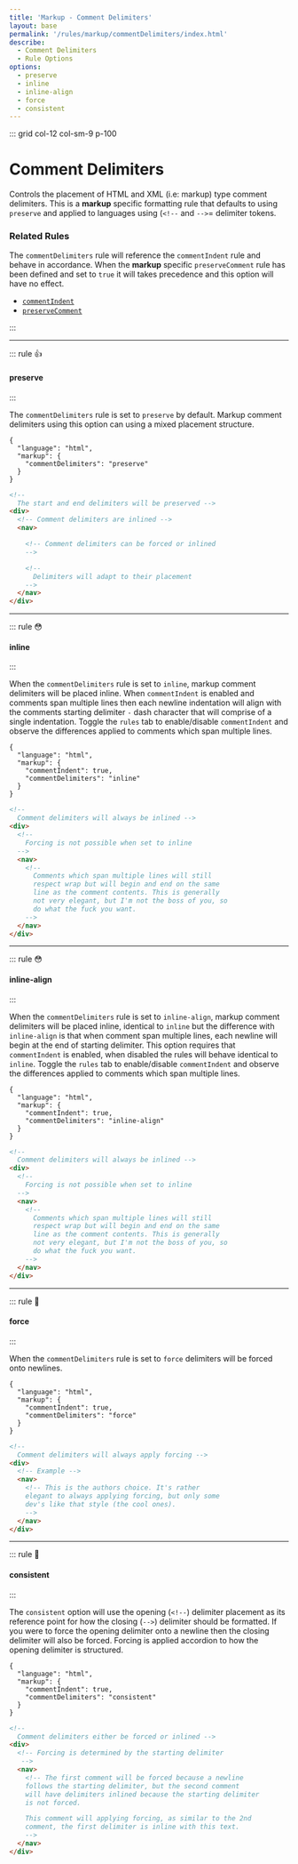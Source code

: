 ```yaml
---
title: 'Markup - Comment Delimiters'
layout: base
permalink: '/rules/markup/commentDelimiters/index.html'
describe:
  - Comment Delimiters
  - Rule Options
options:
  - preserve
  - inline
  - inline-align
  - force
  - consistent
---
```


::: grid col-12 col-sm-9 p-100

# Comment Delimiters

Controls the placement of HTML and XML (i.e: markup) type comment delimiters. This is a **markup** specific formatting rule that defaults to using `preserve` and applied to languages using (`<!--` and `-->`= delimiter tokens.

### Related Rules

The `commentDelimiters` rule will reference the `commentIndent` rule and behave in accordance. When the **markup** specific `preserveComment` rule has been defined and set to `true` it will takes precedence and this option will have no effect.

- [`commentIndent`](/rules/markup/commentIndent)
- [`preserveComment`](/rules/markup/preserveComment)

:::

---

::: rule 👍

#### preserve

:::

The `commentDelimiters` rule is set to `preserve` by default. Markup comment delimiters using this option can using a mixed placement structure.

<!-- RULES ARE REQUIRED -->

```json:rules
{
  "language": "html",
  "markup": {
    "commentDelimiters": "preserve"
  }
}
```

<!-- prettier-ignore -->
```html
<!--
  The start and end delimiters will be preserved -->
<div>
  <!-- Comment delimiters are inlined -->
  <nav>

    <!-- Comment delimiters can be forced or inlined
    -->

    <!--
      Delimiters will adapt to their placement
    -->
  </nav>
</div>
```

---

::: rule 😳

#### inline

:::

When the `commentDelimiters` rule is set to `inline`, markup comment delimiters will be placed inline. When `commentIndent` is enabled and comments span multiple lines then each newline indentation will align with the comments starting delimiter `-` dash character that will comprise of a single indentation. Toggle the `rules` tab to enable/disable `commentIndent` and observe the differences applied to comments which span multiple lines.

```json:rules
{
  "language": "html",
  "markup": {
    "commentIndent": true,
    "commentDelimiters": "inline"
  }
}
```

<!-- prettier-ignore -->
```html
<!--
  Comment delimiters will always be inlined -->
<div>
  <!--
    Forcing is not possible when set to inline
  -->
  <nav>
    <!--
      Comments which span multiple lines will still
      respect wrap but will begin and end on the same
      line as the comment contents. This is generally
      not very elegant, but I'm not the boss of you, so
      do what the fuck you want.
    -->
  </nav>
</div>
```

---

::: rule 😳

#### inline-align

:::

When the `commentDelimiters` rule is set to `inline-align`, markup comment delimiters will be placed inline, identical to `inline` but the difference with `inline-align` is that when comment span multiple lines, each newline will begin at the end of starting delimiter. This option requires that `commentIndent` is enabled, when disabled the rules will behave identical to `inline`. Toggle the `rules` tab to enable/disable `commentIndent` and observe the differences applied to comments which span multiple lines.

```json:rules
{
  "language": "html",
  "markup": {
    "commentIndent": true,
    "commentDelimiters": "inline-align"
  }
}
```

<!-- prettier-ignore -->
```html
<!--
  Comment delimiters will always be inlined -->
<div>
  <!--
    Forcing is not possible when set to inline
  -->
  <nav>
    <!--
      Comments which span multiple lines will still
      respect wrap but will begin and end on the same
      line as the comment contents. This is generally
      not very elegant, but I'm not the boss of you, so
      do what the fuck you want.
    -->
  </nav>
</div>
```

---

::: rule 🙌

#### force

:::

When the `commentDelimiters` rule is set to `force` delimiters will be forced onto newlines.

```json:rules
{
  "language": "html",
  "markup": {
    "commentIndent": true,
    "commentDelimiters": "force"
  }
}
```

<!-- prettier-ignore -->
```html
<!--
  Comment delimiters will always apply forcing -->
<div>
  <!-- Example -->
  <nav>
    <!-- This is the authors choice. It's rather
    elegant to always applying forcing, but only some
    dev's like that style (the cool ones).
    -->
  </nav>
</div>
```

---

::: rule 🤡

#### consistent

:::

The `consistent` option will use the opening (`<!--`) delimiter placement as its reference point for how the closing (`-->`) delimiter should be formatted. If you were to force the opening delimiter onto a newline then the closing delimiter will also be forced. Forcing is applied accordion to how the opening delimiter is structured.

```json:rules
{
  "language": "html",
  "markup": {
    "commentIndent": true,
    "commentDelimiters": "consistent"
  }
}
```

<!-- prettier-ignore -->
```html
<!--
  Comment delimiters either be forced or inlined -->
<div>
  <!-- Forcing is determined by the starting delimiter
   -->
  <nav>
    <!-- The first comment will be forced because a newline
    follows the starting delimiter, but the second comment
    will have delimiters inlined because the starting delimiter
    is not forced.

    This comment will applying forcing, as similar to the 2nd
    comment, the first delimiter is inline with this text.
    -->
  </nav>
</div>
```
